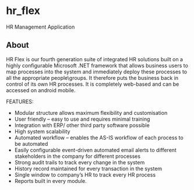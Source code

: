 # hr_flex

HR Management Application

## About

HR Flex is our fourth generation suite of integrated HR solutions built on a highly configurable Microsoft .NET framework that allows business users to map processes into the system and immediately deploy these processes to all the appropriate people\groups. It therefore puts the business back in control of its own HR processes. It is completely web-based and can be accessed on android mobile.

FEATURES:
- Modular structure allows maximum flexibility and customisation
- User friendly – easy to use and requires minimal training
- Integration with ERP/ other third party software possible
- High system scalability
- Automated workflow – enables the AS-IS workflow of each process to be automated
- Easily configurable event-driven automated email alerts to different stakeholders in the company for different processes
- Strong audit trails to track every change in the system
- History record maintained for every transaction in the system
- Single window to company’s HR to track every HR process
- Reports built in every module.
